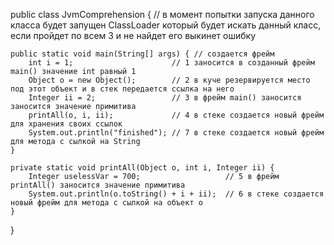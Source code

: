 public class JvmComprehension {          // в момент попытки запуска данного класса будет запущен ClassLoader который будет искать данный класс, если пройдет по всем 3 и не найдет его выкинет ошибку

    public static void main(String[] args) { // создается фрейм
        int i = 1;                      // 1 заносится в созданный фрейм main() значение int равный 1
        Object o = new Object();        // 2 в куче резервируется место под этот объект и в стек передается ссылка на него
        Integer ii = 2;                 // 3 в фрейм main() заносится заносится значение примитива
        printAll(o, i, ii);             // 4 в стеке создается новый фрейм для хранения своих ссылок
        System.out.println("finished"); // 7 в стеке создается новый фрейм для метода с сылкой на String
    }

    private static void printAll(Object o, int i, Integer ii) {
        Integer uselessVar = 700;                   // 5 в фрейм printAll() заносится значение примитива
        System.out.println(o.toString() + i + ii);  // 6 в стеке создается новый фрейм для метода с сылкой на объект о
    } 
}
